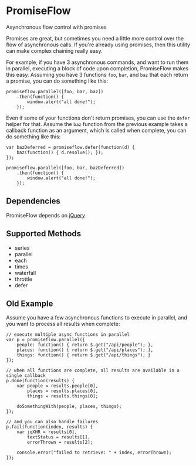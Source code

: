 # PromiseFlow

Asynchronous flow control with promises

Promises are great, but sometimes you need a little more control over the flow of asynchronous calls.  If you're already using promises, then this utility can make complex chaining really easy.

For example, if you have 3 asynchronous commands, and want to run them in parallel, executing a block of code upon completion, PromiseFlow makes this easy.  Assuming you have 3 functions `foo`, `bar`, and `baz` that each return a promise, you can do something like this:

```
promiseflow.parallel([foo, bar, baz])
    .then(function() {
        window.alert("all done!");
    });
```

Even if some of your functions don't return promises, you can use the `defer` helper for that.  Assume the `baz` function from the previous example takes a callback function as an argument, which is called when complete, you can do something like this:

```
var bazDeferred = promiseflow.defer(function(d) {
    baz(function() { d.resolve(); });
});

promiseflow.parallel([foo, bar, bazDeferred])
    .then(function() {
        window.alert("all done!");
    });
```

## Dependencies

PromiseFlow depends on [jQuery](http://jquery.com)

## Supported Methods

* series
* parallel
* each
* times
* waterfall
* throttle
* defer

## Old Example

Assume you have a few asynchronous functions to execute in parallel, and you want to process all results when complete:

```
// execute multiple async functions in parallel
var p = promiseflow.parallel({
    people: function() { return $.get("/api/people"); }, 
    places: function() { return $.get("/api/places"); },
    things: function() { return $.get("/api/things"); }
});

// when all functions are complete, all results are available in a single callback
p.done(function(results) {
    var people = results.people[0],
        places = results.places[0],
        things = results.things[0];
            
    doSomethingWith(people, places, things);
});

// and you can also handle failures
p.fail(function(index, results) {
    var jqXHR = results[0],
        textStatus = results[1],
        errorThrown = results[2];
        
    console.error("failed to retrieve: " + index, errorThrown);
});
```
